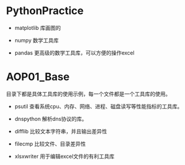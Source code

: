 # PythonPractice

* matplotlib 库画图的

* numpy 数学工具库

* pandas 更高级的数学工具库，可以方便的操作excel

# AOP01_Base 

目录下都是具体工具库的使用示例，每一个文件都是一个工具库的使用。

* psutil 查看系统cpu、内存、网络、进程、磁盘读写等性能指标的工具库。

* dnspython 解析dns协议的库。

* difflib 比较文本字符串，并且输出差异性

* filecmp 比较文件、目录差异性

* xlsxwriter 用于编辑excel文件的有利工具库

